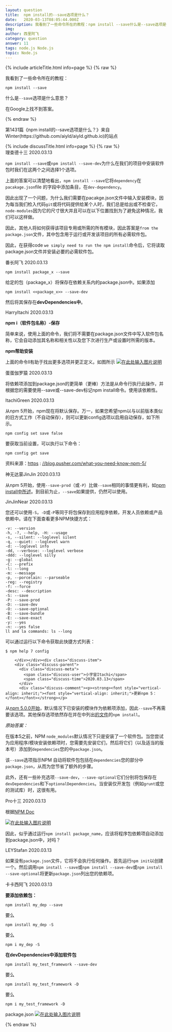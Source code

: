 ```yaml
---
layout: question
title:  npm install的--save选项是什么？
date:   2020-03-13T08:05:44.000Z
description: 我看到了一些命令所在的教程：npm install --save什么是--save选项是什么意思？在Google上找不到答案。...
img: 
author: 西里阿飞
category: question
answer: 11
tags: node.js Node.js
topic: Node.js
---
```

<div class="article-root">
  <div class="article">
    {% include articleTitle.html info=page %}
    {% raw %}
    <div class="article-content"><p><font style="vertical-align: inherit;"><font style="vertical-align: inherit;">我看到了一些命令所在的教程：</font></font></p>

<pre><code>npm install --save
</code></pre>

<p><font style="vertical-align: inherit;"><font style="vertical-align: inherit;">什么是</font></font><code>--save</code><font style="vertical-align: inherit;"><font style="vertical-align: inherit;">选项是什么意思？</font></font></p>

<p><font style="vertical-align: inherit;"><font style="vertical-align: inherit;">在Google上找不到答案。</font></font></p></div>
    {% endraw %}
  </div>
  <p class="winter_mark">第1431篇《npm install的--save选项是什么？》来自Winter(https://github.com/aiyld/aiyld.github.io)的站点</p>
  <div class="discuss-wrapper">
    {% include discussTitle.html info=page %}
    {% raw %}
    <div class="discuss-list">
    <div class="discuss-item">
        <div class="discuss-parent">
          <div class="discuss-meta">
            <span class="discuss-user">理查德十三</span>
            <span class="discuss-time">2020.03.13</span>
          </div>
          <div class="discuss-comment"><p><code>npm install --save</code><font style="vertical-align: inherit;"><font style="vertical-align: inherit;">或</font></font><code>npm install --save-dev</code><font style="vertical-align: inherit;"><font style="vertical-align: inherit;">为什么在我们的项目中安装软件包时我们在这两个之间选择1个选项。</font></font></p>

<p><font style="vertical-align: inherit;"><font style="vertical-align: inherit;">上面的答案可以清楚地看出，</font></font><code>npm install --save</code><font style="vertical-align: inherit;"><font style="vertical-align: inherit;">它将</font></font><code>dependency</code><font style="vertical-align: inherit;"><font style="vertical-align: inherit;">在</font></font><code>pacakage.json</code><font style="vertical-align: inherit;"><font style="vertical-align: inherit;">file </font><font style="vertical-align: inherit;">的</font><font style="vertical-align: inherit;">字段中</font><font style="vertical-align: inherit;">添加条目，</font><font style="vertical-align: inherit;">在</font></font><code>dev-dependency</code><font style="vertical-align: inherit;"><font style="vertical-align: inherit;">。</font></font></p>

<p><font style="vertical-align: inherit;"><font style="vertical-align: inherit;">因此出现了一个问题，为什么我们需要在pacakge.json文件中输入安装模块，因为每当我们检入代码</font></font><code>git</code><font style="vertical-align: inherit;"><font style="vertical-align: inherit;">或将代码提供给某个人时，我们总是给出或不检查它，</font></font><code>node-modules</code><font style="vertical-align: inherit;"><font style="vertical-align: inherit;">因为它的尺寸很大并且可以在以下位置找到为了避免这种情况，我们可以这样做。</font></font></p>

<p><font style="vertical-align: inherit;"><font style="vertical-align: inherit;">因此，其他人将如何获得该项目专用或所需的所有模块，因此答案是</font></font><code>from the package.json</code><font style="vertical-align: inherit;"><font style="vertical-align: inherit;">文件，其中包含用于运行或开发该项目的所有必需软件包。</font></font></p>

<p><font style="vertical-align: inherit;"><font style="vertical-align: inherit;">因此，在获得code </font></font><code>we simply need to run the npm install</code><font style="vertical-align: inherit;"><font style="vertical-align: inherit;">命令后，它将读取package.json文件并安装必要的必需软件包。</font></font></p></div>
        </div></div><div class="discuss-item">
        <div class="discuss-parent">
          <div class="discuss-meta">
            <span class="discuss-user">番长阿飞</span>
            <span class="discuss-time">2020.03.13</span>
          </div>
          <div class="discuss-comment"><p><code>npm install package_x --save</code></p>

<p><font style="vertical-align: inherit;"><font style="vertical-align: inherit;">给定的包（package_x）将保存在依赖关系内的package.json中。</font><font style="vertical-align: inherit;">如果添加</font></font></p>

<p><code>npm install &lt;&lt;package_x&gt;&gt; --save-dev</code></p>

<p><font style="vertical-align: inherit;"><font style="vertical-align: inherit;">然后将其保存在</font></font><strong><font style="vertical-align: inherit;"><font style="vertical-align: inherit;">devDependencies中</font></font></strong><font style="vertical-align: inherit;"><font style="vertical-align: inherit;">。</font></font></p></div>
        </div></div><div class="discuss-item">
        <div class="discuss-parent">
          <div class="discuss-meta">
            <span class="discuss-user">HarryItachi</span>
            <span class="discuss-time">2020.03.13</span>
          </div>
          <div class="discuss-comment"><p><strong><font style="vertical-align: inherit;"><font style="vertical-align: inherit;">npm i（软件包名称）-保存</font></font></strong> </p>

<p><font style="vertical-align: inherit;"><font style="vertical-align: inherit;">简单来说，使用上面的命令，我们将不需要在package.json文件中写入软件包名称，它会自动添加其名称和相关性以及您下次进行生产或设置时所需的版本。</font></font></p>

<p><strong><font style="vertical-align: inherit;"><font style="vertical-align: inherit;">npm帮助安装</font></font></strong> </p>

<p><font style="vertical-align: inherit;"><font style="vertical-align: inherit;">上面的命令ll有助于找出更多选项并更正定义。如图所示
</font></font><a href="https://i.stack.imgur.com/TIcX8.png" rel="nofollow noreferrer"><img src="https://i.stack.imgur.com/TIcX8.png" alt="在此处输入图片说明"></a></p></div>
        </div></div><div class="discuss-item">
        <div class="discuss-parent">
          <div class="discuss-meta">
            <span class="discuss-user">蛋蛋伽罗猿</span>
            <span class="discuss-time">2020.03.13</span>
          </div>
          <div class="discuss-comment"><p><font style="vertical-align: inherit;"><font style="vertical-align: inherit;">将依赖项添加到package.json的更简单（更棒）方法是从命令行执行此操作，并根据您的需要使用--save或--save-dev标记npm install命令。使用该依赖性。</font></font></p></div>
        </div></div><div class="discuss-item">
        <div class="discuss-parent">
          <div class="discuss-meta">
            <span class="discuss-user">ItachiGreen</span>
            <span class="discuss-time">2020.03.13</span>
          </div>
          <div class="discuss-comment"><p><font style="vertical-align: inherit;"><font style="vertical-align: inherit;">从npm 5开始，npm现在将默认保存。</font><font style="vertical-align: inherit;">万一，如果您希望npm以与以前版本类似的旧方式工作（不自动保存），则可以更新config选项以启用自动保存，如下所示。</font></font></p>

<pre><code>npm config set save false
</code></pre>

<p><font style="vertical-align: inherit;"><font style="vertical-align: inherit;">要获取当前设置，可以执行以下命令：</font></font></p>

<pre><code>npm config get save
</code></pre>

<p><font style="vertical-align: inherit;"><font style="vertical-align: inherit;">资料来源：</font><a href="https://blog.pusher.com/what-you-need-know-npm-5/" rel="noreferrer"><font style="vertical-align: inherit;">https</font></a><font style="vertical-align: inherit;"> : </font></font><a href="https://blog.pusher.com/what-you-need-know-npm-5/" rel="noreferrer"><font style="vertical-align: inherit;"><font style="vertical-align: inherit;">//blog.pusher.com/what-you-need-know-npm-5/</font></font></a></p></div>
        </div></div><div class="discuss-item">
        <div class="discuss-parent">
          <div class="discuss-meta">
            <span class="discuss-user">神无达蒙JinJin</span>
            <span class="discuss-time">2020.03.13</span>
          </div>
          <div class="discuss-comment"><p><font style="vertical-align: inherit;"><font style="vertical-align: inherit;">从npm 5开始，使用</font></font><code>--save-prod</code><font style="vertical-align: inherit;"><font style="vertical-align: inherit;">（或</font></font><code>-P</code><font style="vertical-align: inherit;"><font style="vertical-align: inherit;">）比做</font></font><code>--save</code><font style="vertical-align: inherit;"><font style="vertical-align: inherit;">相同的事情</font><font style="vertical-align: inherit;">更有利</font><font style="vertical-align: inherit;">，如</font></font><a href="https://docs.npmjs.com/cli/install" rel="noreferrer"><font style="vertical-align: inherit;"><font style="vertical-align: inherit;">npm install中所述</font></font></a><font style="vertical-align: inherit;"><font style="vertical-align: inherit;">。</font><font style="vertical-align: inherit;">到目前为止，</font></font><code>--save</code><font style="vertical-align: inherit;"><font style="vertical-align: inherit;">如果提供</font><font style="vertical-align: inherit;">，</font><font style="vertical-align: inherit;">仍然可以使用。</font></font></p></div>
        </div></div><div class="discuss-item">
        <div class="discuss-parent">
          <div class="discuss-meta">
            <span class="discuss-user">JinJinNear</span>
            <span class="discuss-time">2020.03.13</span>
          </div>
          <div class="discuss-comment"><p><font style="vertical-align: inherit;"><font style="vertical-align: inherit;">您还可以使用</font></font><code>-S</code><font style="vertical-align: inherit;"><font style="vertical-align: inherit;">，</font></font><code>-D</code><font style="vertical-align: inherit;"><font style="vertical-align: inherit;">或</font></font><code>-P</code><font style="vertical-align: inherit;"><font style="vertical-align: inherit;">等同于将包保存到应用程序依赖，开发人员依赖或产品依赖中。</font><font style="vertical-align: inherit;">请在下面查看更多NPM快捷方式：</font></font></p>

<pre><code>-v: --version<font></font>
-h, -?, --help, -H: --usage<font></font>
-s, --silent: --loglevel silent<font></font>
-q, --quiet: --loglevel warn<font></font>
-d: --loglevel info<font></font>
-dd, --verbose: --loglevel verbose<font></font>
-ddd: --loglevel silly<font></font>
-g: --global<font></font>
-C: --prefix<font></font>
-l: --long<font></font>
-m: --message<font></font>
-p, --porcelain: --parseable<font></font>
-reg: --registry<font></font>
-f: --force<font></font>
-desc: --description<font></font>
-S: --save<font></font>
-P: --save-prod<font></font>
-D: --save-dev<font></font>
-O: --save-optional<font></font>
-B: --save-bundle<font></font>
-E: --save-exact<font></font>
-y: --yes<font></font>
-n: --yes false<font></font>
ll and la commands: ls --long<font></font>
</code></pre>

<p><font style="vertical-align: inherit;"><font style="vertical-align: inherit;">可以通过运行以下命令获取此快捷方式列表：</font></font></p>

<pre><code>$ npm help 7 config
</code></pre></div>
        </div></div><div class="discuss-item">
        <div class="discuss-parent">
          <div class="discuss-meta">
            <span class="discuss-user">小宇宙Itachi</span>
            <span class="discuss-time">2020.03.13</span>
          </div>
          <div class="discuss-comment"><p><strong><font style="vertical-align: inherit;"><font style="vertical-align: inherit;">更新npm 5：</font></font></strong></p>

<p><font style="vertical-align: inherit;"><font style="vertical-align: inherit;">从</font></font><a href="http://blog.npmjs.org/post/161081169345/v500" rel="noreferrer"><font style="vertical-align: inherit;"><font style="vertical-align: inherit;">npm 5.0.0开始</font></font></a><font style="vertical-align: inherit;"><font style="vertical-align: inherit;">，默认情况下已安装的模块作为依赖项添加，因此</font></font><code>--save</code><font style="vertical-align: inherit;"><font style="vertical-align: inherit;">不再需要</font><font style="vertical-align: inherit;">该</font><font style="vertical-align: inherit;">选项。</font><font style="vertical-align: inherit;">其他保存选项依然存在并在中列出</font></font><a href="https://docs.npmjs.com/cli/install" rel="noreferrer"><font style="vertical-align: inherit;"><font style="vertical-align: inherit;">的文件</font></font></a><font style="vertical-align: inherit;"><font style="vertical-align: inherit;">的</font></font><code>npm install</code><font style="vertical-align: inherit;"><font style="vertical-align: inherit;">。</font></font></p>

<p><em><font style="vertical-align: inherit;"><font style="vertical-align: inherit;">原始答案：</font></font></em></p>

<p><font style="vertical-align: inherit;"><font style="vertical-align: inherit;">在版本5之前，NPM </font></font><code>node_modules</code><font style="vertical-align: inherit;"><font style="vertical-align: inherit;">默认情况</font><font style="vertical-align: inherit;">下只是安装了一个软件包</font><font style="vertical-align: inherit;">。</font><font style="vertical-align: inherit;">当您尝试为应用程序/模块安装依赖项时，您需要先安装它们，然后将它们（以及适当的版本号）添加到</font></font><code>dependencies</code><font style="vertical-align: inherit;"><font style="vertical-align: inherit;">您的中</font></font><code>package.json</code><font style="vertical-align: inherit;"><font style="vertical-align: inherit;">。</font></font></p>

<p><font style="vertical-align: inherit;"><font style="vertical-align: inherit;">该</font></font><code>--save</code><font style="vertical-align: inherit;"><font style="vertical-align: inherit;">选项指示NPM </font><font style="vertical-align: inherit;">自动</font><font style="vertical-align: inherit;">将软件包包括在</font></font><code>dependencies</code><font style="vertical-align: inherit;"><font style="vertical-align: inherit;">您</font><font style="vertical-align: inherit;">的</font><font style="vertical-align: inherit;">部分中</font></font><code>package.json</code><font style="vertical-align: inherit;"><font style="vertical-align: inherit;">，从而</font><font style="vertical-align: inherit;">为您</font><font style="vertical-align: inherit;">节省了额外的步骤。</font></font></p>

<p><font style="vertical-align: inherit;"><font style="vertical-align: inherit;">此外，还有一些补充选项</font></font><code>--save-dev</code><font style="vertical-align: inherit;"><font style="vertical-align: inherit;">，</font></font><code>--save-optional</code><font style="vertical-align: inherit;"><font style="vertical-align: inherit;">它们</font><font style="vertical-align: inherit;">分别</font><font style="vertical-align: inherit;">将包保存在</font></font><code>devDependencies</code><font style="vertical-align: inherit;"><font style="vertical-align: inherit;">和</font><font style="vertical-align: inherit;">下</font></font><code>optionalDependencies</code><font style="vertical-align: inherit;"><font style="vertical-align: inherit;">。</font><font style="vertical-align: inherit;">当安装仅开发包（例如</font></font><code>grunt</code><font style="vertical-align: inherit;"><font style="vertical-align: inherit;">或您的测试库）</font><font style="vertical-align: inherit;">时，这很有用</font><font style="vertical-align: inherit;">。</font></font></p></div>
        </div></div><div class="discuss-item">
        <div class="discuss-parent">
          <div class="discuss-meta">
            <span class="discuss-user">Pro十三</span>
            <span class="discuss-time">2020.03.13</span>
          </div>
          <div class="discuss-comment"><p><font style="vertical-align: inherit;"><font style="vertical-align: inherit;">根据</font></font><a href="https://docs.npmjs.com/cli/install" rel="noreferrer"><font style="vertical-align: inherit;"><font style="vertical-align: inherit;">NPM Doc</font></font></a></p>

<p><a href="https://i.stack.imgur.com/DX82E.png" rel="noreferrer"><img src="https://i.stack.imgur.com/DX82E.png" alt="在此处输入图片说明"></a></p>

<p><font style="vertical-align: inherit;"><font style="vertical-align: inherit;">因此，似乎通过运行</font></font><code>npm install package_name</code><font style="vertical-align: inherit;"><font style="vertical-align: inherit;">，应该将程序包依赖项自动添加到package.json中，对吗？</font></font></p></div>
        </div></div><div class="discuss-item">
        <div class="discuss-parent">
          <div class="discuss-meta">
            <span class="discuss-user">LEYStafan</span>
            <span class="discuss-time">2020.03.13</span>
          </div>
          <div class="discuss-comment"><p><font style="vertical-align: inherit;"><font style="vertical-align: inherit;">如果没有</font></font><code>package.json</code><font style="vertical-align: inherit;"><font style="vertical-align: inherit;">文件</font><font style="vertical-align: inherit;">，它将不会执行任何</font><font style="vertical-align: inherit;">操作。</font><font style="vertical-align: inherit;">首先运行</font></font><code>npm init</code><font style="vertical-align: inherit;"><font style="vertical-align: inherit;">以创建一个。</font><font style="vertical-align: inherit;">然后调用</font></font><code>npm install --save</code><font style="vertical-align: inherit;"><font style="vertical-align: inherit;">或</font></font><code>npm install --save-dev</code><font style="vertical-align: inherit;"><font style="vertical-align: inherit;">或</font></font><code>npm install --save-optional</code><font style="vertical-align: inherit;"><font style="vertical-align: inherit;">将更新</font></font><code>package.json</code><font style="vertical-align: inherit;"><font style="vertical-align: inherit;">列出您的依赖项。</font></font></p></div>
        </div></div><div class="discuss-item">
        <div class="discuss-parent">
          <div class="discuss-meta">
            <span class="discuss-user">卡卡西阿飞</span>
            <span class="discuss-time">2020.03.13</span>
          </div>
          <div class="discuss-comment"><p><strong><font style="vertical-align: inherit;"><font style="vertical-align: inherit;">要添加依赖包：</font></font></strong></p>

<pre><code>npm install my_dep --save
</code></pre>

<p><font style="vertical-align: inherit;"><font style="vertical-align: inherit;">要么</font></font></p>

<pre><code>npm install my_dep -S
</code></pre>

<p><font style="vertical-align: inherit;"><font style="vertical-align: inherit;">要么</font></font></p>

<pre><code>npm i my_dep -S
</code></pre>

<p><strong><font style="vertical-align: inherit;"><font style="vertical-align: inherit;">在devDependencies中添加软件包</font></font></strong></p>

<pre><code>npm install my_test_framework --save-dev
</code></pre>

<p><font style="vertical-align: inherit;"><font style="vertical-align: inherit;">要么</font></font></p>

<pre><code>npm install my_test_framework -D
</code></pre>

<p><font style="vertical-align: inherit;"><font style="vertical-align: inherit;">要么</font></font></p>

<pre><code>npm i my_test_framework -D
</code></pre>

<p><font style="vertical-align: inherit;"><font style="vertical-align: inherit;">package.json
</font></font><a href="https://i.stack.imgur.com/6prDT.png" rel="noreferrer"><img src="https://i.stack.imgur.com/6prDT.png" alt="在此处输入图片说明"></a></p></div>
        </div></div>
    </div>
    {% endraw %}
  </div>
<div>
